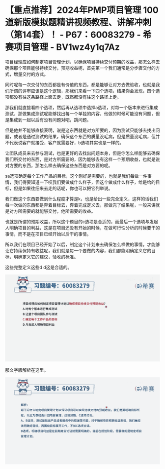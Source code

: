 # 【重点推荐】2024年PMP项目管理 100道新版模拟题精讲视频教程、讲解冲刺（第14套）！ - P67：60083279 - 希赛项目管理 - BV1wz4y1q7Az

项目经理应如何制定项目管理计划，以确保项目持续交付预期的收益，那怎么样去确保那个项目能够持续交付，预期收益呢，首先第一个我们通常是分步骤交付的方式，增量交付的方式。

同时呢每一次交付的东西都是有价值的东西，都是能够让对方去做验收，也就是我们所谓的评审应该是这个逻辑，那我们来看一下四个选项，结果你会发现，四个选项都没有往这条路径上面去走，既然都没有往这个路径上走。

那我们就直接看四个选项，然后再从选项中选择a选项，对每一个版本来进行集成测试，那做集成测试呢能够找出每一个单独的内容，他做的时候可能没有问题，但是集成到一起以后有没有问题对吧，跳问题。

但是他并不能够直接表明，说是这东西就是对方所要的，因为测试只能够去找出问题，或者是通过测试的结果，确保这个东西的质量没毛病，但是质量没毛病，但并不代表说客户就接受，客户就需要好，b选项其实也是一样的。

让团队成员来去参与测试，也是更好的去找出问题本身，但是你怎么样能够去确保我们所交付的东西，是对方所需要的，因为能够去有这样一个预期收益，也就是说对方要的东西，那怎么样去确保这些东西是对方要的呢。

sa选项确定每个工作产品的目标，这个刚好是需要的，也就是我们每做一件事情，我们得要知道一下哎我们要做成什么样子，但这个做成什么样子，给是给的目标，但是如果往细来去走的话呢，你也可以把它列举说。

我们做这个东西要做到什么程度才算是k，也是给出一些完全定义，这样的话我们每一次做的东西都是奔着目标去，奔着完成定义去，那做完了结果呢，一般来讲就是对方所需要的就能够交付，他所需要的收益。

也就是所谓的预期收益，所以这个题目的c选项是合适的，而最后一个选项与发起人明确项目的利益，这是在项目还没有开始的时候，在做可行性分析的时候要干的事情，而不是在项目已经开始以后干的事情。

所以我们在项目已经开始了以后，制定这个计划来去确保怎么样做的事情，才能够让它持续保持有收益呢，我们就是每一个要做的内容，我们都能明确定义它的目标，明确定义它的建议，验收的标准。

这些完整定义这些d d这是合适的。

![](img/b1e53b66466a66c85ec41639e4698d7f_1.png)

那文字版解析在这里。

![](img/b1e53b66466a66c85ec41639e4698d7f_3.png)